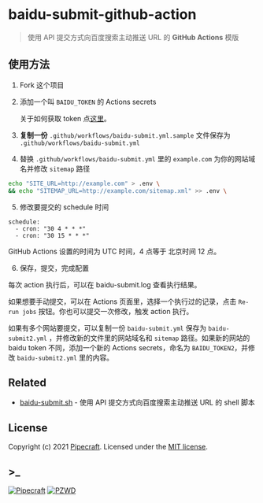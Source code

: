 # baidu-submit-github-action

> 使用 API 提交方式向百度搜索主动推送 URL 的 **GitHub Actions** 模版

## 使用方法

1. Fork 这个项目
2. 添加一个叫 `BAIDU_TOKEN` 的 Actions secrets

   关于如何获取 token 点[这里](https://ziyuan.baidu.com/college/courseinfo?id=267&page=2#h2_article_title14)。

3. **复制一份** `.github/workflows/baidu-submit.yml.sample` 文件保存为 `.github/workflows/baidu-submit.yml`
4. 替换 `.github/workflows/baidu-submit.yml` 里的 `example.com` 为你的网站域名并修改 `sitemap` 路径

```sh
echo "SITE_URL=http://example.com" > .env \
&& echo "SITEMAP_URL=http://example.com/sitemap.xml" >> .env \
```

5. 修改要提交的 schedule 时间

```
schedule:
  - cron: "30 4 * * *"
  - cron: "30 15 * * *"
```

GitHub Actions 设置的时间为 UTC 时间，4 点等于 北京时间 12 点。

6. 保存，提交，完成配置

每次 action 执行后，可以在 baidu-submit.log 查看执行结果。

如果想要手动提交，可以在 Actions 页面里，选择一个执行过的记录，点击 `Re-run jobs` 按钮。你也可以提交一次修改，触发 action 执行。

如果有多个网站要提交，可以复制一份 `baidu-submit.yml` 保存为 `baidu-submit2.yml` ，并修改新的文件里的网站域名和 `sitemap` 路径。如果新的网站的 baidu token 不同，添加一个新的 Actions secrets，命名为 `BAIDU_TOKEN2`，并修改 `baidu-submit2.yml` 里的内容。

## Related

- [baidu-submit.sh](https://github.com/PipecraftNet/baidu-submit.sh) - 使用 API 提交方式向百度搜索主动推送 URL 的 shell 脚本

## License

Copyright (c) 2021 [Pipecraft][my-url]. Licensed under the [MIT license][license-url].

## >\_

[![Pipecraft](https://img.shields.io/badge/https://-pipecraft.net-brightgreen)](https://www.pipecraft.net)
[![PZWD](https://img.shields.io/badge/https://-pzwd.net-brightgreen)](https://pzwd.net)

[my-url]: https://www.pipecraft.net
[license-url]: LICENSE
